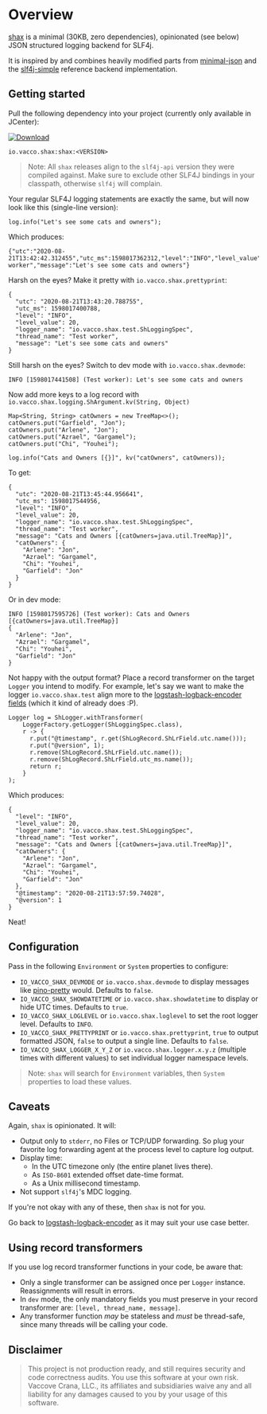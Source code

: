 # Overview

[shax](https://en.wikipedia.org/wiki/List_of_demons_in_the_Ars_Goetia#Marquises) is
a minimal (30KB, zero dependencies), opinionated (see below) JSON structured logging
backend for SLF4j.

It is inspired by and combines heavily modified parts from [minimal-json](https://github.com/ralfstx/minimal-json)
and the [slf4j-simple](https://github.com/qos-ch/slf4j/tree/master/slf4j-simple) reference
backend implementation.

## Getting started

Pull the following dependency into your project (currently only available in JCenter):

[![Download](https://api.bintray.com/packages/vaccovecrana/vacco-oss/shax/images/download.svg) ](https://bintray.com/vaccovecrana/vacco-oss/shax/_latestVersion)

```io.vacco.shax:shax:<VERSION>```

> Note: All `shax` releases align to the `slf4j-api` version they were compiled against. Make sure to exclude
> other SLF4J bindings in your classpath, otherwise `slf4j` will complain.

Your regular SLF4J logging statements are exactly the same, but will now look like this (single-line version):

```
log.info("Let's see some cats and owners");
```

Which produces:

```
{"utc":"2020-08-21T13:42:42.312455","utc_ms":1598017362312,"level":"INFO","level_value":20,"logger_name":"io.vacco.shax.test.ShLoggingSpec","thread_name":"Test worker","message":"Let's see some cats and owners"}
```

Harsh on the eyes? Make it pretty with `io.vacco.shax.prettyprint`:

```
{
  "utc": "2020-08-21T13:43:20.788755",
  "utc_ms": 1598017400788,
  "level": "INFO",
  "level_value": 20,
  "logger_name": "io.vacco.shax.test.ShLoggingSpec",
  "thread_name": "Test worker",
  "message": "Let's see some cats and owners"
}
```

Still harsh on the eyes? Switch to dev mode with `io.vacco.shax.devmode`:

```
INFO [1598017441508] (Test worker): Let's see some cats and owners
```

Now add more keys to a log record with `io.vacco.shax.logging.ShArgument.kv(String, Object)`
    
```
Map<String, String> catOwners = new TreeMap<>();
catOwners.put("Garfield", "Jon");
catOwners.put("Arlene", "Jon");
catOwners.put("Azrael", "Gargamel");
catOwners.put("Chi", "Youhei");

log.info("Cats and Owners [{}]", kv("catOwners", catOwners));
```

To get:

```
{
  "utc": "2020-08-21T13:45:44.956641",
  "utc_ms": 1598017544956,
  "level": "INFO",
  "level_value": 20,
  "logger_name": "io.vacco.shax.test.ShLoggingSpec",
  "thread_name": "Test worker",
  "message": "Cats and Owners [{catOwners=java.util.TreeMap}]",
  "catOwners": {
    "Arlene": "Jon",
    "Azrael": "Gargamel",
    "Chi": "Youhei",
    "Garfield": "Jon"
  }
}
```

Or in dev mode:

```
INFO [1598017595726] (Test worker): Cats and Owners [{catOwners=java.util.TreeMap}]
{
  "Arlene": "Jon",
  "Azrael": "Gargamel",
  "Chi": "Youhei",
  "Garfield": "Jon"
}
```

Not happy with the output format? Place a record transformer on the target `Logger` you intend to modify.
For example, let's say we want to make the logger `io.vacco.shax.test` align more to the
[logstash-logback-encoder fields](https://github.com/logstash/logstash-logback-encoder#standard-fields) 
(which it kind of already does :P).

```
Logger log = ShLogger.withTransformer(
    LoggerFactory.getLogger(ShLoggingSpec.class),
    r -> {
      r.put("@timestamp", r.get(ShLogRecord.ShLrField.utc.name()));
      r.put("@version", 1);
      r.remove(ShLogRecord.ShLrField.utc.name());
      r.remove(ShLogRecord.ShLrField.utc_ms.name());
      return r;
    }
);
```

Which produces:

```
{
  "level": "INFO",
  "level_value": 20,
  "logger_name": "io.vacco.shax.test.ShLoggingSpec",
  "thread_name": "Test worker",
  "message": "Cats and Owners [{catOwners=java.util.TreeMap}]",
  "catOwners": {
    "Arlene": "Jon",
    "Azrael": "Gargamel",
    "Chi": "Youhei",
    "Garfield": "Jon"
  },
  "@timestamp": "2020-08-21T13:57:59.74028",
  "@version": 1
}
```

Neat!

## Configuration

Pass in the following `Environment` or `System`  properties to configure:

- `IO_VACCO_SHAX_DEVMODE` or `io.vacco.shax.devmode` to display messages like [pino-pretty](https://github.com/pinojs/pino-pretty) would. Defaults to `false`.
- `IO_VACCO_SHAX_SHOWDATETIME` or `io.vacco.shax.showdatetime` to display or hide UTC times. Defaults to `true`.
- `IO_VACCO_SHAX_LOGLEVEL` or `io.vacco.shax.loglevel` to set the root logger level. Defaults to `INFO`.
- `IO_VACCO_SHAX_PRETTYPRINT` or `io.vacco.shax.prettyprint`, `true` to output formatted JSON, `false` to output a single line. Defaults to `false`.
- `IO_VACCO_SHAX_LOGGER_X_Y_Z` or `io.vacco.shax.logger.x.y.z` (multiple times with different values) to set individual logger namespace levels.

> Note: `shax` will search for `Environment` variables, then `System` properties to load these values.

## Caveats

Again, `shax` is opinionated. It will:

- Output only to `stderr`, no Files or TCP/UDP forwarding. So plug your favorite log forwarding agent at the process level to capture log output.
- Display time:
  - In the UTC timezone only (the entire planet lives there).
  - As `ISO-8601` extended offset date-time format.
  - As a Unix millisecond timestamp.
- Not support `slf4j`'s MDC logging.

If you're not okay with any of these, then `shax` is not for you.

Go back to [logstash-logback-encoder](https://github.com/logstash/logstash-logback-encoder) as it may suit your use case better.

## Using record transformers

If you use log record transformer functions in your code, be aware that:

- Only a single transformer can be assigned once per `Logger` instance. Reassignments will result in errors.
- In `dev` mode, the only mandatory fields you must preserve in your record transformer are: `[level, thread_name, message]`.
- Any transformer function *may* be stateless and *must* be thread-safe, since many threads will be calling your code.

## Disclaimer

> This project is not production ready, and still requires security and code correctness audits.
> You use this software at your own risk. Vaccove Crana, LLC., its affiliates and subsidiaries
> waive any and all liability for any damages caused to you by your usage of this software.
